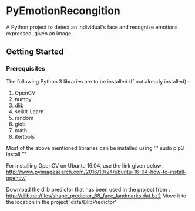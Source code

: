 # PyEmotionRecongition
A Python project to detect an individual's face and recognize emotions expressed, given an image.

## Getting Started
### Prerequisites
The following Python 3 libraries are to be installed (If not already installed) :
1) OpenCV
2) numpy
3) dlib
4) scikit-Learn
5) random
6) glob
7) math
8) itertools

Most of the above mentioned libraries can be installed using 
'''
sudo pip3 install <library-name>
'''

For installing OpenCV on Ubuntu 16.04, use the link given below:
http://www.pyimagesearch.com/2016/10/24/ubuntu-16-04-how-to-install-opencv/

Download the dlib predictor that has been used in the project from :
http://dlib.net/files/shape_predictor_68_face_landmarks.dat.bz2
Move it to the location in the project 'data/DlibPredictor'

